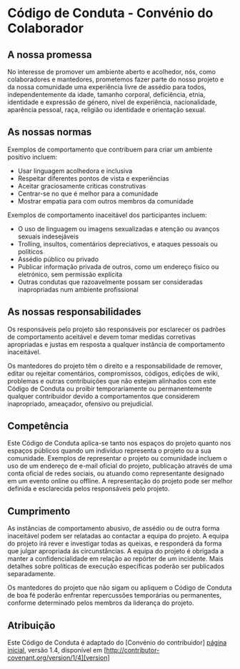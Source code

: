 # Código de Conduta - Convénio do Colaborador

## A nossa promessa

No interesse de promover um ambiente aberto e acolhedor, nós, como colaboradores e mantedores, prometemos fazer parte do nosso projeto e da nossa comunidade uma experiência livre de assédio para todos, independentemente da idade, tamanho corporal, deficiência, etnia, identidade e expressão de género, nível de experiência, nacionalidade, aparência pessoal, raça, religião ou identidade e orientação sexual.

## As nossas normas

Exemplos de comportamento que contribuem para criar um ambiente positivo incluem:

* Usar linguagem acolhedora e inclusiva
* Respeitar diferentes pontos de vista e experiências
* Aceitar graciosamente críticas construtivas
* Centrar-se no que é melhor para a comunidade
* Mostrar empatia para com outros membros da comunidade

Exemplos de comportamento inaceitável dos participantes incluem:

* O uso de linguagem ou imagens sexualizadas e atenção ou avanços sexuais indesejáveis
* Trolling, insultos, comentários depreciativos, e ataques pessoais ou políticos
* Assédio público ou privado
* Publicar informação privada de outros, como um endereço físico ou eletrónico, sem permissão explícita
* Outras condutas que razoavelmente possam ser consideradas inapropriadas num ambiente profissional

## As nossas responsabilidades

Os responsáveis ​​pelo projeto são responsáveis ​​por esclarecer os padrões de comportamento aceitável e devem tomar medidas corretivas apropriadas e justas em resposta a qualquer instância de comportamento inaceitável.

Os mantedores do projeto têm o direito e a responsabilidade de remover, editar ou rejeitar comentários, compromissos, códigos, edições de wiki, problemas e outras contribuições que não estejam alinhados com este Código de Conduta ou proibir temporariamente ou permanentemente qualquer contribuidor devido a comportamentos que considerem inapropriado, ameaçador, ofensivo ou prejudicial.

## Competência

Este Código de Conduta aplica-se tanto nos espaços do projeto quanto nos espaços públicos quando um indivíduo representa o projeto ou a sua comunidade. Exemplos de representar o projeto ou comunidade incluem o uso de um endereço de e-mail oficial do projeto, publicação através de uma conta oficial de redes sociais, ou atuando como representante designado em um evento online ou offline. A representação do projeto pode ser melhor definida e esclarecida pelos responsáveis ​​pelo projeto.

## Cumprimento

As instâncias de comportamento abusivo, de assédio ou de outra forma inaceitável podem ser relatadas ao contactar a equipa do projeto. A equipa do projeto irá rever e investigar todas as queixas, e responderá da forma que julgar apropriada ás circunstâncias. A equipa do projeto é obrigada a manter a confidencialidade em relação ao repórter de um incidente. Mais detalhes sobre políticas de execução específicas poderão ser publicados separadamente.

Os mantedores do projeto que não sigam ou apliquem o Código de Conduta de boa fé poderão enfrentar repercussões temporárias ou permanentes, conforme determinado pelos membros da liderança do projeto.

## Atribuição

Este Código de Conduta é adaptado do [Convénio do contribuidor] [página inicial], versão 1.4, disponível em [http://contributor-covenant.org/version/1/4][version]

[página inicial]: http://contributor-covenant.org
[versão]: http://contributor-covenant.org/version/1/4/
